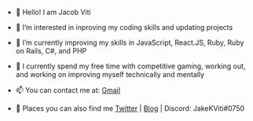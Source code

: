 - 👋 Hello! I am Jacob Viti
- 👀 I’m interested in inproving my coding skills and updating projects
- 🌱 I’m currently improving my skills in JavaScript, React.JS, Ruby, Ruby on Rails, C#, and PHP
- 🧔 I currently spend my free time with competitive gaming, working out, and working on improving myself technically and mentally  

- 📫 You can contact me at:
[Gmail](mailto:thevitij64@gmail.com)

- 🚪 Places you can also find me [Twitter](https://twitter.com/JakeKViti) | [Blog](https://thevitij64.medium.com/) | Discord: JakeKViti#0750
